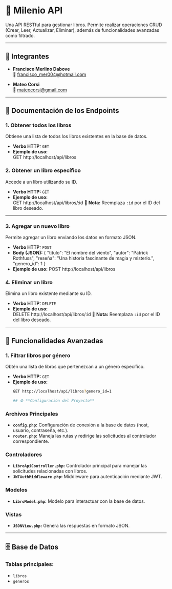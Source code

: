 # 📖 **Milenio API**

Una API RESTful para gestionar libros. Permite realizar operaciones CRUD (Crear, Leer, Actualizar, Eliminar), además de funcionalidades avanzadas como filtrado.

---

## 👥 **Integrantes**
- **Francisco Merlino Dabove**  
  📧 [francisco_mer004@hotmail.com](mailto:francisco_mer004@hotmail.com)

- **Mateo Corsi**  
  📧 [mateocorsi@gmail.com](mailto:mateocorsi@gmail.com)

---

## 📄 **Documentación de los Endpoints**

### **1. Obtener todos los libros**
Obtiene una lista de todos los libros existentes en la base de datos.

- **Verbo HTTP:** `GET`  
- **Ejemplo de uso:**  
GET http://localhost/api/libros

### **2. Obtener un libro específico**
Accede a un libro utilizando su ID.

- **Verbo HTTP:** `GET`  
- **Ejemplo de uso:**  
GET http://localhost/api/libros/:id
📝 **Nota:** Reemplaza `:id` por el ID del libro deseado.

---

### **3. Agregar un nuevo libro**
Permite agregar un libro enviando los datos en formato JSON.

- **Verbo HTTP:** `POST`  
- **Body (JSON):**
{
  "titulo": "El nombre del viento",
  "autor": "Patrick Rothfuss",
  "reseña": "Una historia fascinante de magia y misterio.",
  "genero_id": 1
}
- **Ejemplo de uso:** 
POST http://localhost/api/libros

### **4. Eliminar un libro**
Elimina un libro existente mediante su ID.

- **Verbo HTTP:** `DELETE`  
- **Ejemplo de uso:**  
DELETE http://localhost/api/libros/:id
📝 **Nota:** Reemplaza `:id` por el ID del libro deseado.

---


## 🚀 **Funcionalidades Avanzadas**

### **1. Filtrar libros por género**
Obtén una lista de libros que pertenezcan a un género específico.

- **Verbo HTTP:** `GET`  
- **Ejemplo de uso:**  
  ```bash
  GET http://localhost/api/libros?genero_id=1

  ## ⚙️ **Configuración del Proyecto**

### **Archivos Principales**
- **`config.php`:** Configuración de conexión a la base de datos (host, usuario, contraseña, etc.).  
- **`router.php`:** Maneja las rutas y redirige las solicitudes al controlador correspondiente.

### **Controladores**
- **`LibroApiController.php`:** Controlador principal para manejar las solicitudes relacionadas con libros.  
- **`JWTAuthMiddleware.php`:** Middleware para autenticación mediante JWT.

### **Modelos**
- **`LibroModel.php`:** Modelo para interactuar con la base de datos.

### **Vistas**
- **`JSONView.php`:** Genera las respuestas en formato JSON.

---

## 🗄️ **Base de Datos**
### **Tablas principales:**
- `libros`  
- `generos`
